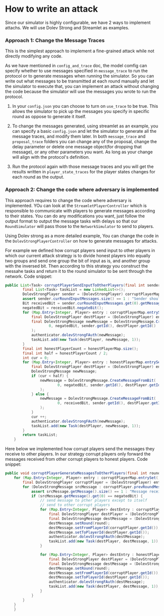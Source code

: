 # How to write an attack
Since our simulator is highly configurable, we have 2 ways to implement attachs. We will use Dolev Strong and Streamlet as examples.

### Approach 1: Change the Message Traces
This is the simplest approach to implement a fine-grained attack while not directly modifying any code. 

As we have mentioned in `config_and_trace` doc, the model comfig can specify whether to use messages specified in `message_trace` to run the protocol or to generate messages when running the simulator. So you can write out what messages to be transmitted at each round manually and let the simulator to execute that, you can implement an attack without changing the code because the simulator will use the messages you wrote to run the protocol.

1. In your `config.json` you can choose to turn on `use_trace` to be true. This allows the simulator to pick up the messages you specify in specific round as oppose to generate it itself.

2. To change the messages generated, using streamlet as an example, you can specify a basic `config.json` and let the simulator to generate all the message traces, and modify them later. In both `message_trace` and `proposal_trace` folders you can change any of the proposal, change the delay parameter or delete one message object(for dropping that message), or any other parameters you want. As long as your change will align with the protocol's definition.

3. Run the protocol again with those message traces and you will get the results written in `player_state_traces` for the player states changes for each round as the output. 

### Approach 2: Change the code where adversary is implemented
This approach requires to change the code where adversary is implemented. YOu can look at the `StreamletPlayerController` which is responsible to communicate with players to generate messages according to their states. You can do any modifications you want, just follow the output format to output the message tasks with delays so that our `RoundSimulator` will pass those to the `NetworkSimulator` to send to players.

Using Dolev strong as a more detailed example, You can change the code in the `DolevStrongPlayerController` on how to generate messages for attacks.

For example we defined how corrupt players send input to other players in which our current attack strategy is to divide honest players into equally two groups and send one group the bit of input as is, and another group with the inversed bit. Then according to this strategy you construct the messahe tasks and return it to the round simulator to be sent through the network. Code snippet:

```java
public List<Task> corruptPlayerSendInputToOtherPlayers(final int senderId) {
        final List<Task> taskList = new LinkedList<>();
        DolevStrongPlayer sender = (DolevStrongPlayer) corruptPlayerMap.get(senderId);
        assert sender.curRoundInputMessages.size() == 1 : "Sender should receive an initial bit of 1";
        Bit receivedBit = sender.curRoundInputMessages.get(0).getMessage().get(0);
        negatedBit = receivedBit.negateBit();
        for (Map.Entry<Integer, Player> entry : corruptPlayerMap.entrySet()) {
            final DolevStrongPlayer destPlayer = (DolevStrongPlayer) entry.getValue();
            final DolevStrongMessage newMessage = DolevStrongMessage.CreateMessageFromBit(
                    0, negatedBit, sender.getId(), destPlayer.getId()
            );
            authenticator.dolevStrongFAuth(newMessage);
            taskList.add(new Task(destPlayer, newMessage, 1));
        }
        final int honestPlayerCount = honestPlayerMap.size();
        final int half = honestPlayerCount / 2;
        int cur = 0;
        for (Map.Entry<Integer, Player> entry : honestPlayerMap.entrySet()) {
            final DolevStrongPlayer destPlayer = (DolevStrongPlayer) entry.getValue();
            DolevStrongMessage newMessage;
            if (cur < half) {
                newMessage = DolevStrongMessage.CreateMessageFromBit(
                        0, negatedBit, sender.getId(), destPlayer.getId()
                );
            } else {
                newMessage = DolevStrongMessage.CreateMessageFromBit(
                        0, receivedBit, sender.getId(), destPlayer.getId()
                );
            }
            cur ++;
            authenticator.dolevStrongFAuth(newMessage);
            taskList.add(new Task(destPlayer, newMessage, 1));
        }
        return taskList;
    }
```

Here below we implemented how corrupt players send the messages they receive to other players. In our strategy corrupt players only forward the messages received from other corrupt players to honest players. Code snippet:

```java
public void corruptPlayerGenerateMessagesToOtherPlayers(final int round, final List<Task> taskList) {
    for (Map.Entry<Integer, Player> entry : corruptPlayerMap.entrySet()) {
        final DolevStrongPlayer corruptPlayer = (DolevStrongPlayer) entry.getValue();
        for (DolevStrongMessage srcMessage : corruptPlayer.prevRoundMessages) {
            assert srcMessage.getMessage().size() == 1 : "Message received should only contain one bit";
            if (srcMessage.getMessage().get(0) == negatedBit) {
                // send message to pther players except to itself
                // send to other corrupt players
                for (Map.Entry<Integer, Player> destEntry : corruptPlayerMap.entrySet()) {
                    final DolevStrongPlayer destPlayer = (DolevStrongPlayer) destEntry.getValue();
                    final DolevStrongMessage destMessage = (DolevStrongMessage) srcMessage.deepCopy();
                    destMessage.setRound(round);
                    destMessage.setFromPlayerId(corruptPlayer.getId());
                    destMessage.setToPlayerId(destPlayer.getId());
                    authenticator.dolevStrongFAuth(destMessage);
                    taskList.add(new Task(destPlayer, destMessage, 1));
                }

                for (Map.Entry<Integer, Player> destEntry : honestPlayerMap.entrySet()) {
                    final DolevStrongPlayer destPlayer = (DolevStrongPlayer) destEntry.getValue();
                    final DolevStrongMessage destMessage = (DolevStrongMessage) srcMessage.deepCopy();
                    destMessage.setRound(round);
                    destMessage.setFromPlayerId(corruptPlayer.getId());
                    destMessage.setToPlayerId(destPlayer.getId());
                    authenticator.dolevStrongFAuth(destMessage);
                    taskList.add(new Task(destPlayer, destMessage, 1));
                }
            }
        }
    }
    }
```
